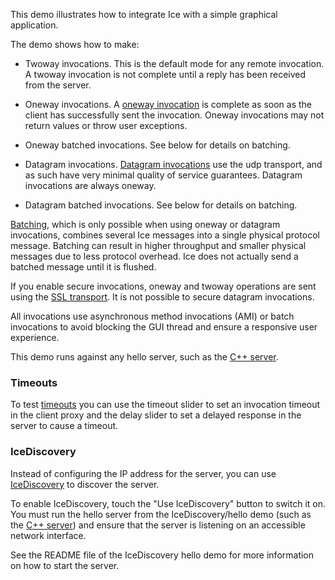 This demo illustrates how to integrate Ice with a simple graphical
application.

The demo shows how to make:

  * Twoway invocations. This is the default mode for any remote
    invocation. A twoway invocation is not complete until a reply has
    been received from the server.

  * Oneway invocations. A [oneway invocation][1] is complete as soon as the
    client has successfully sent the invocation. Oneway invocations may not
    return values or throw user exceptions.

  * Oneway batched invocations. See below for details on batching.

  * Datagram invocations. [Datagram invocations][2] use the udp transport,
    and as such have very minimal quality of service guarantees.
    Datagram invocations are always oneway.

  * Datagram batched invocations. See below for details on batching.

[Batching][3], which is only possible when using oneway or datagram
invocations, combines several Ice messages into a single physical
protocol message. Batching can result in higher throughput and smaller
physical messages due to less protocol overhead. Ice does not actually
send a batched message until it is flushed.

If you enable secure invocations, oneway and twoway operations are
sent using the [SSL transport][4]. It is not possible to secure datagram
invocations.

All invocations use asynchronous method invocations (AMI) or batch
invocations to avoid blocking the GUI thread and ensure a responsive
user experience.

This demo runs against any hello server, such as the
[C++ server](../../../Ice/hello).

### Timeouts

To test [timeouts][5] you can use the timeout slider to set an invocation
timeout in the client proxy and the delay slider to set a delayed response
in the server to cause a timeout.

### IceDiscovery

Instead of configuring the IP address for the server, you can use
[IceDiscovery][6] to discover the server.

To enable IceDiscovery, touch the "Use IceDiscovery" button to switch it on.
You must run the hello server from the IceDiscovery/hello demo (such as the
[C++ server](../../../IceDiscovery/hello)) and ensure that the server is
listening on an accessible network interface.

See the README file of the IceDiscovery hello demo for more information on
how to start the server.

[1]: https://doc.zeroc.com/ice/3.7/client-side-features/oneway-invocations
[2]: https://doc.zeroc.com/ice/3.7/client-side-features/datagram-invocations
[4]: https://doc.zeroc.com/ice/3.7/client-side-features/batched-invocations
[3]: https://doc.zeroc.com/ice/3.7/ice-plugins/icessl
[5]: https://doc.zeroc.com/ice/3.7/client-side-features/invocation-timeouts
[6]: https://doc.zeroc.com/ice/3.7/ice-plugins/icediscovery
